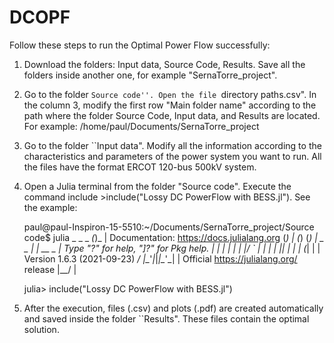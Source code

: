 # DCOPF

Follow these steps to run the Optimal Power Flow successfully:

1) Download the folders: Input data, Source Code, Results. Save all the folders inside another one, for example "SernaTorre_project".

2) Go to the folder ``Source code''. Open the file ``directory paths.csv". In the column 3, modify the first row "Main folder name" according to the path where the folder Source Code, Input data, and Results are located. For example: /home/paul/Documents/SernaTorre_project

3) Go to the folder ``Input data". Modify all the information according to the characteristics and parameters of the power system you want to run. All the files have the format ERCOT 120-bus 500kV system.

4) Open a Julia terminal from the folder "Source code". Execute the command include >include("Lossy DC PowerFlow with BESS.jl"). See the example:

	paul@paul-Inspiron-15-5510:~/Documents/SernaTorre_project/Source code$ julia
               _
   _       _ _(_)_     |  Documentation: https://docs.julialang.org
  (_)     | (_) (_)    |
   _ _   _| |_  __ _   |  Type "?" for help, "]?" for Pkg help.
  | | | | | | |/ _` |  |
  | | |_| | | | (_| |  |  Version 1.6.3 (2021-09-23)
 _/ |\__'_|_|_|\__'_|  |  Official https://julialang.org/ release
|__/                   |

	julia> include("Lossy DC PowerFlow with BESS.jl")


5) After the execution, files (.csv) and plots (.pdf) are created automatically and saved inside the folder ``Results". These files contain the optimal solution.
